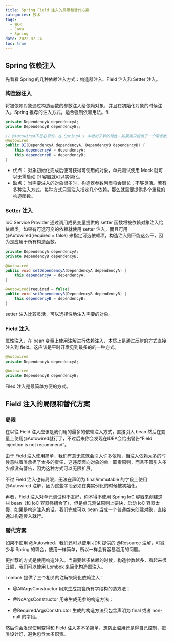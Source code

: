 ```yaml
---
title: Spring Field 注入的局限和替代方案
categories: 技术
tags: 
  - 技术
  - Java
  - Spring
date: 2022-07-24
toc: true
---
```


## Spring 依赖注入

先看看 Spring 的几种依赖注入方式：构造器注入、Field 注入和 Setter 注入。

### 构造器注入

将被依赖对象通过构造函数的参数注入给依赖对象，并且在初始化对象的时候注入。Spring 推荐的注入方式，适合强制依赖用法。fi

```java
private DependencyA dependencyA;
private DependencyB dependencyB;;

// @Autowired不是必须的，在 Spring4.x 中增加了新的特性：如果类只提供了一个带参数的构造方法，则不需要对对其内部的属性写 @Autowired 注解，Spring 会自动为你注入属性。
@Autowired
public DI(DependencyA dependencyA, DependencyB dependencyB) {
    this.dependencyA = dependencyA;
    this.dependencyB = dependencyB;
}
```

- 优点： 对象初始化完成后便可获得可使用的对象，单元测试使用 Mock 就可以无需启动 DI 容器就可以实例化。
- 缺点： 当需要注入的对象很多时，构造器参数列表将会很长；不够灵活。若有多种注入方式，每种方式只需注入指定几个依赖，那么就需要提供多个重载的构造函数。

### Setter 注入

IoC Service Provider 通过调用成员变量提供的 setter 函数将被依赖对象注入给依赖类。如果有可选可变的依赖就使用 setter 注入，而且可用 @Autowired(required = false) 来指定可选依赖项，构造注入则不能这么干，因为是应用于所有构造函数。

```java
private DependencyA dependencyA;
private DependencyB dependencyB;

@Autowired
public void setDependencyA(DependencyA dependencyA) {
    this.dependencyA = dependencyA;
}

@Autowired(required = false)
public void setDependencyB(DependencyB dependencyB) {
    this.dependencyB = dependencyB;
}
```

setter 注入比较灵活，可以选择性地注入需要的对象。

### Field 注入

属性注入，在 bean 变量上使用注解进行依赖注入，本质上是通过反射的方式直接注入到 field。这应该是平时开发见到最多的的一种方式。

```java
@Autowired
private DependencyA dependencyA;

@Autowired
private DependencyB dependencyB;
```

Filed 注入是最简单方便的方式。

## Field 注入的局限和替代方案

### 局限

在以往 Field 注入应该是我们用的最多的依赖注入方式，直接引入 bean 然后在变量上使用@Autowired就行了，不过后来你会发现在IDEA会给出警告“Field injection is not recommend”。

由于 Field 注入使用简单，我们有意无意就会引入许多依赖，当注入依赖太多的时候意味着类承担了太多的责任，这违反面向对象的单一职责原则，而且不管引入多少都没有警告，因为这种方式可以无限扩展。

不过 Field 注入也有局限，无法在声明为 final/immutable 的字段上使用 @Autowired 注解，因为这些字段必须在类实例化的时候被初始化。

再者，Field 注入对单元测试也不友好，你不得不使用 Spring IoC 容器来创建这些 bean（和 IoC 容器强耦合了），但是单元测试原则上要快，启动 IoC 容器太慢，如果是构造注入的话，我们完成可以 bean 当成一个普通类来创建对象，直接通过构造传入就行。

### 替代方案

如果不使用 @Autowired，我们还可以使用 JDK 提供的 @Resource 注解，可减少与 Spring 的耦合，使用一样简单，所以一样会有容易滥用的问题。

更推荐的方式是使用构造注入。当需要越多依赖的时候，构造参数越多，看起来很丑陋，我们可以使用 Lombok 来简化构造器注入。

Lombok 提供了三个相关的注解来简化依赖注入：

- @AllArgsConstructor 用来生成包含所有字段构的造方法；

- @NoArgsConstructor 用来生成无参的构造方法；

- @RequiredArgsConstructor 生成的构造方法只包含声明为 final 或者 non-null 的字段。

然后你会发现使用变得和 Field 注入差不多简单，想防止滥用还是得自己控制，把类设计好，避免包含太多职责。

